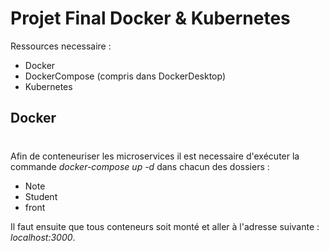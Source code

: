 # Projet Final Docker & Kubernetes

Ressources necessaire :
- Docker
- DockerCompose (compris dans DockerDesktop)
- Kubernetes

##  Docker
#

Afin de conteneuriser les microservices il est necessaire d'exécuter la commande *docker-compose up -d* dans chacun des dossiers :
- Note
- Student
- front

Il faut ensuite que tous conteneurs soit monté et aller à l'adresse suivante : *localhost:3000*.
